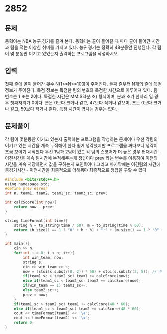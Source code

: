 # 2852

## 문제
동혁이는 NBA 농구 경기를 즐겨 본다. 동혁이는 골이 들어갈 때 마다 골이 들어간 시간과 팀을 적는 이상한 취미를 가지고 있다.
농구 경기는 정확히 48분동안 진행된다. 각 팀이 몇 분동안 이기고 있었는지 출력하는 프로그램을 작성하시오.



## 입력
첫째 줄에 골이 들어간 횟수 N(1<=N<=100)이 주어진다. 둘째 줄부터 N개의 줄에 득점 정보가 주어진다. 득점 정보는 득점한 팀의 번호와 득점한 시간으로 이루어져 있다. 팀 번호는 1 또는 2이다. 득점한 시간은 MM:SS(분:초) 형식이며, 분과 초가 한자리 일 경우 첫째자리가 0이다. 분은 0보다 크거나 같고, 47보다 작거나 같으며, 초는 0보다 크거나 같고, 59보다 작거나 같다. 득점 시간이 겹치는 경우는 없다.


## 문제풀이
각 팀이 몇분동안 이기고 있는지 출력하는 프로그램을 작성하는 문제이다 우선 각팀의 이기고 있는 시간을 계속 누적해야 한다 쉽게 생각했지만 프로그램을 짜다보니 생각이 조금 꼬이기 시작했다 우선 1팀과 2팀이 있고 각 팀의 스코어가 더 높은 경우 현재시간 - 이전시간을 계속 팀시간에 누적해주는게 정답이다 prev 라는 변수를 이용하여 이전의 시간을 계속 저장하면서 값을 구하는게 포인트이다 그리고 마지막에는 이긴팀의 시간에  총경기시간 - 이전시간을 최종적으로 더해줘야 최종적으로 정답을 구할 수 있다.

```c
#include <bits/stdc++.h>
using namespace std;
#define prev esresr
int n, team1, team2, team1_sc, team2_sc, prev;

int calcScore(int now){
    return now - prev;
}

string timeFormat(int time){
    string h = to_string(time / 60), m = to_string(time % 60);
    return (h.size() == 1 ? "0" + h : h) + ":" + (m.size() == 1 ? "0" + m : m);
}

int main(){
    cin >> n;
    for(int i = 0; i < n; i++){
        int win_team, now;
        string s;
        cin >> win_team >> s;
        now = (stoi(s.substr(0, 2)) * 60) + stoi(s.substr(3, 5)); // 현재시간을 초로 변환
        if(team1_sc > team2_sc) team1 += calcScore(now);
        else if(team1_sc < team2_sc) team2 += calcScore(now);
        if(win_team == 1) team1_sc++;
        else team2_sc++;
        prev = now;
    }
    if(team1_sc > team2_sc) team1 += calcScore(48 * 60);
    else if(team1_sc < team2_sc) team2 += calcScore(48 * 60);
    cout << timeFormat(team1) << '\n';
    cout << timeFormat(team2) << '\n';
    return 0;
}
```

